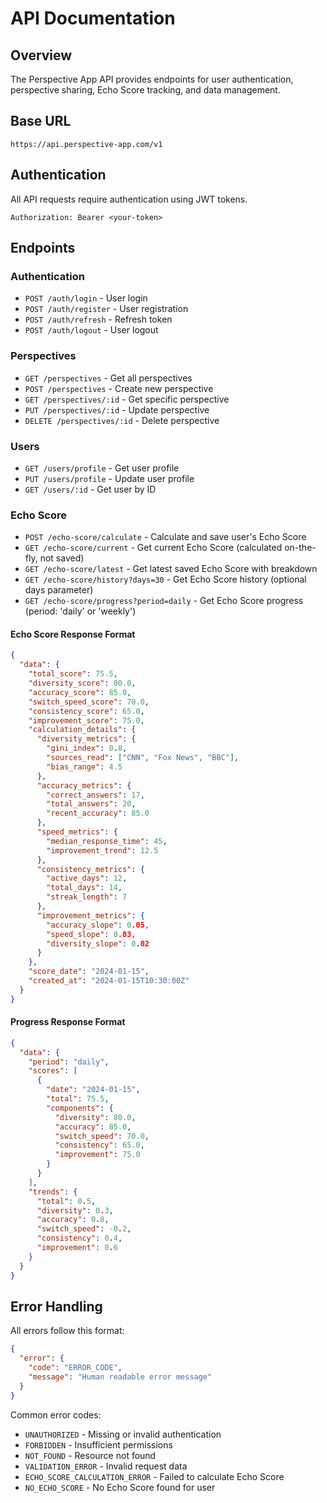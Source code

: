 # API Documentation

## Overview

The Perspective App API provides endpoints for user authentication, perspective sharing, Echo Score tracking, and data management.

## Base URL

```
https://api.perspective-app.com/v1
```

## Authentication

All API requests require authentication using JWT tokens.

```
Authorization: Bearer <your-token>
```

## Endpoints

### Authentication

- `POST /auth/login` - User login
- `POST /auth/register` - User registration
- `POST /auth/refresh` - Refresh token
- `POST /auth/logout` - User logout

### Perspectives

- `GET /perspectives` - Get all perspectives
- `POST /perspectives` - Create new perspective
- `GET /perspectives/:id` - Get specific perspective
- `PUT /perspectives/:id` - Update perspective
- `DELETE /perspectives/:id` - Delete perspective

### Users

- `GET /users/profile` - Get user profile
- `PUT /users/profile` - Update user profile
- `GET /users/:id` - Get user by ID

### Echo Score

- `POST /echo-score/calculate` - Calculate and save user's Echo Score
- `GET /echo-score/current` - Get current Echo Score (calculated on-the-fly, not saved)
- `GET /echo-score/latest` - Get latest saved Echo Score with breakdown
- `GET /echo-score/history?days=30` - Get Echo Score history (optional days parameter)
- `GET /echo-score/progress?period=daily` - Get Echo Score progress (period: 'daily' or 'weekly')

#### Echo Score Response Format

```json
{
  "data": {
    "total_score": 75.5,
    "diversity_score": 80.0,
    "accuracy_score": 85.0,
    "switch_speed_score": 70.0,
    "consistency_score": 65.0,
    "improvement_score": 75.0,
    "calculation_details": {
      "diversity_metrics": {
        "gini_index": 0.8,
        "sources_read": ["CNN", "Fox News", "BBC"],
        "bias_range": 4.5
      },
      "accuracy_metrics": {
        "correct_answers": 17,
        "total_answers": 20,
        "recent_accuracy": 85.0
      },
      "speed_metrics": {
        "median_response_time": 45,
        "improvement_trend": 12.5
      },
      "consistency_metrics": {
        "active_days": 12,
        "total_days": 14,
        "streak_length": 7
      },
      "improvement_metrics": {
        "accuracy_slope": 0.05,
        "speed_slope": 0.03,
        "diversity_slope": 0.02
      }
    },
    "score_date": "2024-01-15",
    "created_at": "2024-01-15T10:30:00Z"
  }
}
```

#### Progress Response Format

```json
{
  "data": {
    "period": "daily",
    "scores": [
      {
        "date": "2024-01-15",
        "total": 75.5,
        "components": {
          "diversity": 80.0,
          "accuracy": 85.0,
          "switch_speed": 70.0,
          "consistency": 65.0,
          "improvement": 75.0
        }
      }
    ],
    "trends": {
      "total": 0.5,
      "diversity": 0.3,
      "accuracy": 0.8,
      "switch_speed": -0.2,
      "consistency": 0.4,
      "improvement": 0.6
    }
  }
}
```

## Error Handling

All errors follow this format:

```json
{
  "error": {
    "code": "ERROR_CODE",
    "message": "Human readable error message"
  }
}
```

Common error codes:
- `UNAUTHORIZED` - Missing or invalid authentication
- `FORBIDDEN` - Insufficient permissions
- `NOT_FOUND` - Resource not found
- `VALIDATION_ERROR` - Invalid request data
- `ECHO_SCORE_CALCULATION_ERROR` - Failed to calculate Echo Score
- `NO_ECHO_SCORE` - No Echo Score found for user
